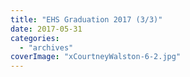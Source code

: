 ```yaml
---
title: "EHS Graduation 2017 (3/3)"
date: 2017-05-31
categories: 
  - "archives"
coverImage: "xCourtneyWalston-6-2.jpg"
---
```



